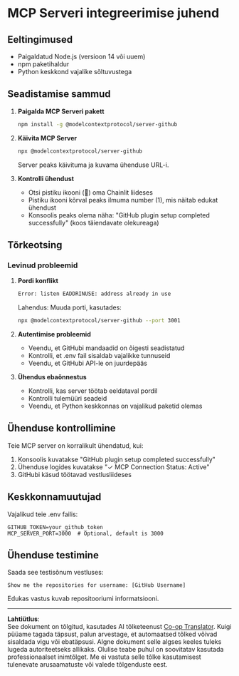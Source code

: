 <!--
CO_OP_TRANSLATOR_METADATA:
{
  "original_hash": "c4be907703b836d1a1c360db20da4de9",
  "translation_date": "2025-10-11T11:27:14+00:00",
  "source_file": "11-agentic-protocols/code_samples/github-mcp/MCP_SETUP.md",
  "language_code": "et"
}
-->
# MCP Serveri integreerimise juhend

## Eeltingimused
- Paigaldatud Node.js (versioon 14 või uuem)
- npm paketihaldur
- Python keskkond vajalike sõltuvustega

## Seadistamise sammud

1. **Paigalda MCP Serveri pakett**
   ```bash
   npm install -g @modelcontextprotocol/server-github
   ```

2. **Käivita MCP Server**
   ```bash
   npx @modelcontextprotocol/server-github
   ```
   Server peaks käivituma ja kuvama ühenduse URL-i.

3. **Kontrolli ühendust**
   - Otsi pistiku ikooni (🔌) oma Chainlit liideses
   - Pistiku ikooni kõrval peaks ilmuma number (1), mis näitab edukat ühendust
   - Konsoolis peaks olema näha: "GitHub plugin setup completed successfully" (koos täiendavate olekureaga)

## Tõrkeotsing

### Levinud probleemid

1. **Pordi konflikt**
   ```bash
   Error: listen EADDRINUSE: address already in use
   ```
   Lahendus: Muuda porti, kasutades:
   ```bash
   npx @modelcontextprotocol/server-github --port 3001
   ```

2. **Autentimise probleemid**
   - Veendu, et GitHubi mandaadid on õigesti seadistatud
   - Kontrolli, et .env fail sisaldab vajalikke tunnuseid
   - Veendu, et GitHubi API-le on juurdepääs

3. **Ühendus ebaõnnestus**
   - Kontrolli, kas server töötab eeldataval pordil
   - Kontrolli tulemüüri seadeid
   - Veendu, et Python keskkonnas on vajalikud paketid olemas

## Ühenduse kontrollimine

Teie MCP server on korralikult ühendatud, kui:
1. Konsoolis kuvatakse "GitHub plugin setup completed successfully"
2. Ühenduse logides kuvatakse "✓ MCP Connection Status: Active"
3. GitHubi käsud töötavad vestlusliideses

## Keskkonnamuutujad

Vajalikud teie .env failis:
```
GITHUB_TOKEN=your_github_token
MCP_SERVER_PORT=3000  # Optional, default is 3000
```

## Ühenduse testimine

Saada see testisõnum vestluses:
```
Show me the repositories for username: [GitHub Username]
```
Edukas vastus kuvab repositooriumi informatsiooni.

---

**Lahtiütlus**:  
See dokument on tõlgitud, kasutades AI tõlketeenust [Co-op Translator](https://github.com/Azure/co-op-translator). Kuigi püüame tagada täpsust, palun arvestage, et automaatsed tõlked võivad sisaldada vigu või ebatäpsusi. Algne dokument selle algses keeles tuleks lugeda autoriteetseks allikaks. Olulise teabe puhul on soovitatav kasutada professionaalset inimtõlget. Me ei vastuta selle tõlke kasutamisest tulenevate arusaamatuste või valede tõlgenduste eest.